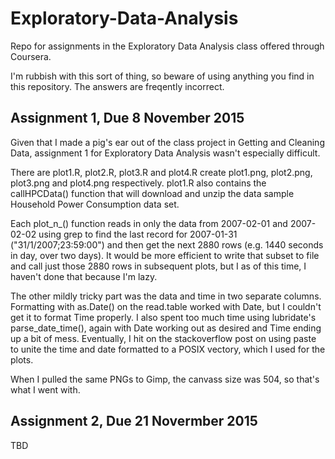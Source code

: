 # Exploratory-Data-Analysis
Repo for assignments in the Exploratory Data Analysis class offered through Coursera.

I'm rubbish with this sort of thing, so beware of using anything you find in this repository. The answers are freqently incorrect.

Assignment 1, Due 8 November 2015
---------------------------------

Given that I made a pig's ear out of the class project in Getting and Cleaning Data, assignment 1 for Exploratory Data Analysis wasn't especially difficult.

There are plot1.R, plot2.R, plot3.R and plot4.R create plot1.png, plot2.png, plot3.png and plot4.png respectively. plot1.R also contains the callHPCData() function that will download and unzip the data sample Household Power Consumption data set.

Each plot_n_() function reads in only the data from 2007-02-01 and 2007-02-02 using grep to find the last record for 2007-01-31 ("31/1/2007;23:59:00") and then get the next 2880 rows (e.g. 1440 seconds in day, over two days). It would be more efficient to write that subset to file and call just those 2880 rows in subsequent plots, but I as of this time, I haven't done that because I'm lazy.

The other mildly tricky part was the data and time in two separate columns. Formatting with as.Date() on the read.table worked with Date, but I couldn't get it to format Time properly. I also spent too much time using lubridate's parse_date_time(), again with Date working out as desired and Time ending up a bit of mess. Eventually, I hit on the stackoverflow post on using paste to unite the time and date formatted to a POSIX vectory, which I used for the plots.

When I pulled the same PNGs to Gimp, the canvass size was 504, so that's what I went with.

Assignment 2, Due 21 Novermber 2015
-----------------------------------
TBD


